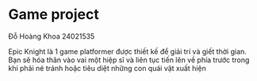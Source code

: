 # Game project
 
Đỗ Hoàng Khoa 24021535

Epic Knight là 1 game platformer được thiết kế để giải trí và giết thời gian.
Bạn sẽ hóa thân vào vai một hiệp sĩ và liên tục tiến lên về phía trước trong khi phải né tránh hoặc tiêu diệt những con quái vật xuất hiện
